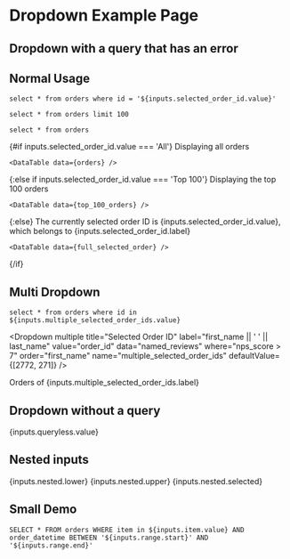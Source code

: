 # Dropdown Example Page

## Dropdown with a query that has an error

<Dropdown title="Dropdown with an Error" value="order_id" data="named_reviews" where="nps_score > 7 and their name is Bob" name="broken_selected_order_id">
    <DropdownOption value="All" />
    <DropdownOption value="Top 100" />
</Dropdown>

## Normal Usage

```full_selected_order
select * from orders where id = '${inputs.selected_order_id.value}'
```

```top_100_orders
select * from orders limit 100
```

```orders
select * from orders
```


{#if inputs.selected_order_id.value === 'All'}
	Displaying all orders

	<DataTable data={orders} />
{:else if inputs.selected_order_id.value === 'Top 100'}
	Displaying the top 100 orders

	<DataTable data={top_100_orders} />
{:else}
	The currently selected order ID is {inputs.selected_order_id.value}, which belongs to {inputs.selected_order_id.label}

	<DataTable data={full_selected_order} />
{/if}

<Dropdown title="Selected Order ID" label="first_name || ' ' || last_name" value="order_id" data="named_reviews" where="nps_score > 7" order="first_name" name="selected_order_id">
    <DropdownOption value="All" />
    <DropdownOption value="Top 100" />
</Dropdown>

## Multi Dropdown

```selected_orders
select * from orders where id in ${inputs.multiple_selected_order_ids.value}
```

<Dropdown multiple title="Selected Order ID" label="first_name || ' ' || last_name" value="order_id" data="named_reviews" where="nps_score > 7" order="first_name" name="multiple_selected_order_ids" defaultValue={[2772, 271]} />

Orders of {inputs.multiple_selected_order_ids.label}

<DataTable data={selected_orders} />

## Dropdown without a query

<Dropdown title=Queryless name=queryless>
	<DropdownOption value="Option number one" />
	<DropdownOption value="Option number two" />
	<DropdownOption valueLabel="Option number three" value="I'm different!" />
</Dropdown>

{inputs.queryless.value}

## Nested inputs

<CustomInput name="nested" />

{inputs.nested.lower} {inputs.nested.upper} {inputs.nested.selected}

## Small Demo

<Dropdown multiple title="Item" name="item" value="item" data="orders" noDefault />
<DateRange name="range" dates="order_datetime" data="orders" />

```selected_items
SELECT * FROM orders WHERE item in ${inputs.item.value} AND order_datetime BETWEEN '${inputs.range.start}' AND '${inputs.range.end}'
```

<DataTable data={selected_items} />

